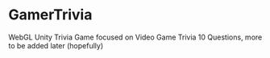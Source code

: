 # GamerTrivia
WebGL Unity Trivia Game focused on Video Game Trivia
10 Questions, more to be added later (hopefully)
